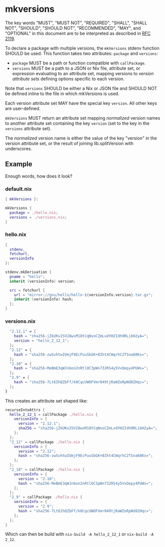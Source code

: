 # mkversions

The key words "MUST", "MUST NOT", "REQUIRED", "SHALL", "SHALL
NOT", "SHOULD", "SHOULD NOT", "RECOMMENDED",  "MAY", and
"OPTIONAL" in this document are to be interpreted as described in
[RFC 2119](https://datatracker.ietf.org/doc/html/rfc2119).

To declare a package with multiple versions, the `mkVersions` stdenv
function SHOULD be used. This function takes two attributes:
`package` and `versions`:

- `package` MUST be a path or function compatible with `callPackage`.
- `versions` MUST be a path to a JSON or Nix file,
  attribute set, or expression evaluating to an attribute set, mapping
  versions to _version attribute sets_ defining options specific to each version.

Note that `versions` SHOULD be either a Nix or JSON file and SHOULD NOT
be defined inline to the file in which mkVersions is used.

Each version attribute set MAY have the special key `version`.
All other keys are user-defined.

`mkVersions` MUST return an attribute set mapping _normalized_ version names
to another attribute set containing the key `version` (set to the key in the
`versions` attribute set).

The _normalized_ version name is either the value of the key "version" in the
version attribute set, or the result of joining lib.splitVersion
with underscores.

## Example

Enough words, how does it look?

### default.nix

```nix
{ mkVersions }:

mkVersions {
  package = ./hello.nix;
  versions = ./versions.nix;
}
```

### hello.nix

```nix
{
  stdenv,
  fetchurl,
  versionInfo
}:

stdenv.mkDerivation {
  pname = "hello";
  inherit (versionInfo) version;

  src = fetchurl {
    url = "mirror://gnu/hello/hello-${versionInfo.version}.tar.gz";
    inherit (versionInfo) hash;
  };
}
```

### versions.nix

```nix
  "2.12.1" = {
    hash = "sha256-jZkUKv2SV28wsM18tCqNxoCZmLxdYH2Idh9RLibH2yA=";
    version = "hello_2_12_1";
  };
  "2.12" = {
    hash = "sha256-zwSvhtwIUmjF9EcPuuSbGK+8Iht4CWqrhC2TSna60Ks=";
  };
  "2.10" = {
    hash = "sha256-MeBmE3qWJnbon2nRtlOC3pWn732RS4y5VvQepy4PUWs=";
  };
  "2.9" = {
    hash = "sha256-7Lt6IhQZbFf/k0CqcUWOFVmr049tjRaWZoRpNd8ZHqc=";
  };
}
```

This creates an attribute set shaped like:

```nix
recurseIntoAttrs {
  hello_2_12_1 = callPackage ./hello.nix {
    versionInfo = {
      version = "2.12.1";
      sha256 = "sha256-jZkUKv2SV28wsM18tCqNxoCZmLxdYH2Idh9RLibH2yA=";
    };
  };
  "2_12" = callPackage ./hello.nix {
    versionInfo = {
      version = "2.12";
      hash = "sha256-zwSvhtwIUmjF9EcPuuSbGK+8Iht4CWqrhC2TSna60Ks=";
    };
  };
  "2_10" = callPackage ./hello.nix {
    versionInfo = {
      version = "2.10";
      hash = "sha256-MeBmE3qWJnbon2nRtlOC3pWn732RS4y5VvQepy4PUWs=";
    };
  };
  "2_9" = callPackage ./hello.nix {
    versionInfo = {
      version = "2.9";
      hash = "sha256-7Lt6IhQZbFf/k0CqcUWOFVmr049tjRaWZoRpNd8ZHqc=";
    };
  };
}
```

Which can then be build with `nix-build -A hello_2_12_1` or `nix-build -A 2_12`.
